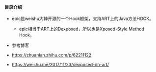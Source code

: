 #### 目录介绍



- epic是weishu大神开源的一个Hook框架，支持ART上的Java方法HOOK。
    - epic相当于ART上的Dexposed，所以也是Xposed-Style Method Hook。
  



- 参考博客
- https://zhuanlan.zhihu.com/p/62211122
- https://weishu.me/2017/11/23/dexposed-on-art/











































